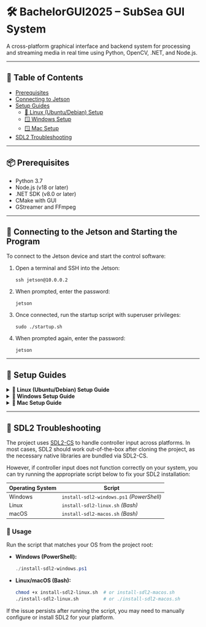 # 🛠️ BachelorGUI2025 – SubSea GUI System

A cross-platform graphical interface and backend system for processing and streaming media in real time using Python, OpenCV, .NET, and Node.js.

---

## 📖 Table of Contents

- [Prerequisites](#-prerequisites)
- [Connecting to Jetson](#-connecting-to-the-jetson-and-starting-the-program)
- [Setup Guides](#-setup-guides)
  - [🐧 Linux (Ubuntu/Debian) Setup](#linux-ubuntudebian-setup)
  - [🪟 Windows Setup](#windows-setup)
  - [🪟 Mac Setup](#mac-setup)
- [SDL2 Troubleshooting](#-sdl2-troubleshooting)

---

## 📦 Prerequisites

- Python 3.7
- Node.js (v18 or later)
- .NET SDK (v8.0 or later)
- CMake with GUI
- GStreamer and FFmpeg

---

## 🔌 Connecting to the Jetson and Starting the Program

To connect to the Jetson device and start the control software:

1. Open a terminal and SSH into the Jetson:
   ```
   ssh jetson@10.0.0.2
   ```

2. When prompted, enter the password:
   ```
   jetson
   ```

3. Once connected, run the startup script with superuser privileges:
   ```
   sudo ./startup.sh
   ```

4. When prompted again, enter the password:
   ```
   jetson
   ```
---

## 🧰 Setup Guides

<details>
<summary><strong>🔧 Linux (Ubuntu/Debian) Setup Guide</strong></summary>

### Linux (Ubuntu/Debian) Setup

1. **Download the GUI project from the repository.**

2. **Open a terminal and run the following commands (Skip any step you've already completed):**

   ```bash
   sudo apt update
   sudo apt install -y software-properties-common
   sudo add-apt-repository ppa:deadsnakes/ppa
   sudo apt update
   sudo apt-get install python3.7 python3.7-venv python3.7-distutils python3.7-dev python3.7-numpy
   sudo apt-get install libsrtp2-dev
   sudo apt-get install gcc g++
   ```

3. **Install GTK, camera, and media support:**

   ```bash
   sudo apt-get install libavcodec-dev libavformat-dev libswscale-dev
   sudo apt-get install libgstreamer-plugins-base1.0-dev libgstreamer1.0-dev
   sudo apt-get install libgtk-3-dev
   sudo apt-get install libpng-dev
   sudo apt-get install libjpeg-dev
   sudo apt-get install libopenexr-dev
   sudo apt-get install libtiff-dev
   sudo apt-get install libwebp-dev
   ```

4. **Verify Python version:**

   ```bash
   python3.7 --version
   ```

5. **Navigate to the project backend:**

   ```bash
   cd BachelorGUI2025/Backend
   ```

6. **Create and activate a virtual environment:**

   ```bash
   python3.7 -m venv myenv
   source myenv/bin/activate
   ```

7. **Navigate to the Python scripts:**

   ```bash
   cd PythonScripts
   ```

8. **Install Python dependencies:**

   ```bash
   pip install -r requirements.txt
   ```

9. **Install GStreamer:**

   ```bash
   sudo apt install gstreamer1.0-tools gstreamer1.0-plugins-base \
   gstreamer1.0-plugins-good gstreamer1.0-plugins-bad \
   gstreamer1.0-plugins-ugly gstreamer1.0-libav \
   libgstreamer1.0-dev
   ```

10. **Install FFmpeg:**

    ```bash
    sudo apt install ffmpeg
    ```

11. **Manually compile OpenCV:**

    - **Install CMake and CMake GUI (version 4.0.0):**

      ```bash
      sudo apt-get install cmake
      sudo apt-get install cmake-qt-gui
      ```

    - **To open CMake later:**

      ```bash
      cmake-gui
      ```

    - **Download and set up OpenCV 4.7.0 and Contrib:**

      ```bash
      mkdir ~/opencv_build && cd ~/opencv_build
      git clone -b 4.7.0 https://github.com/opencv/opencv.git
      git clone -b 4.7.0 https://github.com/opencv/opencv_contrib.git
      cd opencv
      mkdir build && cd build
      ```

    - **Open CMake GUI **from a terminal where the virtual environment is active**.**

    - **In CMake GUI:**
        - Set the source code path to the `opencv` folder.
        - Set the build path to the `opencv/build` folder.
        - Add `OPENCV_EXTRA_MODULES_PATH` pointing to `opencv_contrib/modules`.

    - Click **Configure** and verify the GStreamer and Python fields are set correctly (as shown in the image under).

    ![configure result](assets/images/linx02.png)

    - **Choose the generator (e.g., `Unix Makefiles`).**

    - **Build OpenCV:**
      - Open a terminal, navigate to the build directory, and run 

      ```bash
      make -j4
      ```

    - **Install OpenCV:**

      ```bash
      sudo make install
      ```

    - **Copy the `cv2` folder to your virtual environment:**

      ```bash
      cp -r cv2 ~/BachelorGUI2025/Backend/myenv/lib/site-packages
      ```

    - **Verify installation:**

      ```bash
      python -c "import cv2; print(cv2.__version__)"
      ```

12. **Install Node.js, npm, and .NET 8:**

    ```bash
    sudo apt install nodejs npm
    sudo apt install dotnet-sdk-8.0
    ```

13. **Build and run the backend:**

    ```bash
    cd Backend
    dotnet restore
    dotnet build
    dotnet run
    ```

14. **Start the frontend:**

    ```bash
    cd ../GUI-Frontend
    npm i
    npm run package
    npm start
    ```

</details>

<details>
<summary><strong>🔧 Windows Setup Guide</strong></summary>

### Windows Setup

1. **Download the GUI project from the repository.**

2. **Download Python version 3.7.0**
   - Go to the [Python 3.7.0 Release Page](https://www.python.org/downloads/release/python-370/)
   - Download the installer for your Windows version (e.g. *Windows x86-64 executable installer*).
   - Install Python and **ensure** the "Add Python to PATH" option is **checked** during installation.

3. **Install NumPy in Python 3.7** (needed to compile OpenCV).

4. **Open the folder `BachelorGUI2025\Backend` in a terminal.**

5. **Create a virtual environment:**
   ```bash
   python3.7 -m venv myenv
   ```

6. **Activate the virtual environment:**
   ```bash
   .\myenv\Scripts\activate
   ```
   - To deactivate:
     ```bash
     deactivate
     ```

7. **Navigate to the PythonScripts folder:**
   ```bash
   cd PythonScripts
   ```

8. **Install dependencies:**
   ```bash
   pip install -r requirements.txt
   ```

9. **Manually compile OpenCV with GStreamer support:**

   - **Download and install CMake 4.0.0** from the [CMake Download Page](https://cmake.org/download/)
   - Select the appropriate version for your system, e.g., Windows x64 Installer: `cmake-4.0.0-windows-x86_64.msi`
   - Run the installer and ensure that the option to add CMake to the system PATH is checked during installation.

   - **Download OpenCV 4.7.0 and OpenCV Contrib**, and create a `build` folder inside the OpenCV directory.

   - **Install GStreamer 1.24.12**:
     - [GStreamer 1.24.12 (MSVC) Download Page](https://gstreamer.freedesktop.org/data/pkg/windows/1.24.12/msvc/)
     - Download and install both:
       - `gstreamer-1.0-msvc-x86_64-1.24.12.msi`
       - `gstreamer-1.0-devel-msvc-x86_64-1.24.12.msi`
     - Add the GStreamer `bin` folder to your system PATH.

   - **Install FFmpeg** from [FFmpeg Builds](https://www.gyan.dev/ffmpeg/builds/)

   - **Install Visual Studio 2022 (version 17)** from [Visual Studio](https://visualstudio.microsoft.com/)

   - **Compile OpenCV using CMake GUI:**
     1. Open `CMake-gui` and Set "Browse Source..." to the OpenCV folder.
     2. Set "Browse Build..." to the `build` folder.
     4. Click **Configure**.
     

     ![Step 1-3 in CMake](assets/images/tut01.png)

     4. Choose *Visual Studio 17*, then **Finish**.

     ![Step 4](assets/images/tut02.png)

     5. Wait for analysis to complete. Red entries will appear.

     6. Expand the `WITH` section, enable necessary features (see image under for what was used, (if `WITH_PYTHON` isn’t present, you can add it manually
using the `Add Entry` button).

     ![Step 6](assets/images/tut03.png)
     ![Step 6](assets/images/tut04.png)

     7. Expand the `BUILD` section and adjust as needed.

     ![Step 7](assets/images/tut05.png)
     ![Step 7](assets/images/tut06.png)

     8. Expand `ENABLE`, disable `ENABLE_SOLUTION_FOLDERS` and adjust as needed.

     ![Step 8](assets/images/tut07.png)

     9. Ensure GStreamer fields are present and set correctly, If they are not visible, manually add them. If they are present but have no path, set the correct path to
where GStreamer is installed..

     ![Step 9](assets/images/tut08.png)

     10. Check the `PYTHON3` field paths.

     ![Step 10](assets/images/tut09.png)

     11. Add `OPENCV_EXTRA_MODULES_PATH` pointing to the OpenCV Contrib modules folder.

     12. Click **Configure** again. Scroll the log window to check for `YES` next to GStreamer. If `NO` appears, troubleshoot and adjust the settings. Also, verify that the Python 3 fields have the correct paths. If any fields are missing or have blank paths, OpenCV will not be configured for Python, which is necessary.


     ![Step 12](assets/images/tut11.png)

     13. If all is good, click **Generate**, then **Open Project**.

     14. Set build mode to **Release**.

     15. In Solution Explorer, right-click **Solution** or **ALL_BUILD** → **Build**.

     16. Once done, right-click **INSTALL** and build it. This installs OpenCV-Python.

     ![Step 16](assets/images/tut12.png)

     17. After the installation, OpenCV will be in the folder specified in the installation path. Copy the `cv2` folder into your virtual environment:
     ```
     BachelorGUI2025\Backend\myenv\Lib\site-packages
     ```

     18. **Verify installation:**
     ```bash
     python -c "import cv2; print(cv2.__version__)"
     ```

10. **Install Node.js (v18+), npm, and .NET (v8+):**

    - [Node.js 18](https://nodejs.org/en/)
    - [.NET SDK 8.0](https://dotnet.microsoft.com/en-us/download/dotnet/8.0)

11. **Navigate to the Backend folder and run:**
    ```bash
    dotnet restore
    dotnet build
    ```

12. **Start the backend:**
    ```bash
    dotnet run
    ```

13. **Start the frontend:**

    - Navigate to the `GUI-Frontend` folder.

    - Install dependencies:
      ```bash
      npm i
      npm run package
      ```

    - Start frontend:
      ```bash
      npm start
      ```

</details>

<details>
<summary><strong>🔧 Mac Setup Guide</strong></summary>

### Mac Setup

Comming Soon.

</details>

---

## 🔧 SDL2 Troubleshooting

The project uses [SDL2-CS](https://github.com/flibitijibibo/SDL2-CS) to handle controller input across platforms. In most cases, SDL2 should work out-of-the-box after cloning the project, as the necessary native libraries are bundled via SDL2-CS.

However, if controller input does not function correctly on your system, you can try running the appropriate script below to fix your SDL2 installation:

| Operating System | Script |
|------------------|--------|
| Windows          | `install-sdl2-windows.ps1` *(PowerShell)* |
| Linux            | `install-sdl2-linux.sh` *(Bash)* |
| macOS            | `install-sdl2-macos.sh` *(Bash)* |

### 📌 Usage

Run the script that matches your OS from the project root:

- **Windows (PowerShell):**
  ```powershell
  ./install-sdl2-windows.ps1
  ```

- **Linux/macOS (Bash):**
  ```bash
  chmod +x install-sdl2-linux.sh  # or install-sdl2-macos.sh
  ./install-sdl2-linux.sh         # or ./install-sdl2-macos.sh
  ```

If the issue persists after running the script, you may need to manually configure or install SDL2 for your platform.
